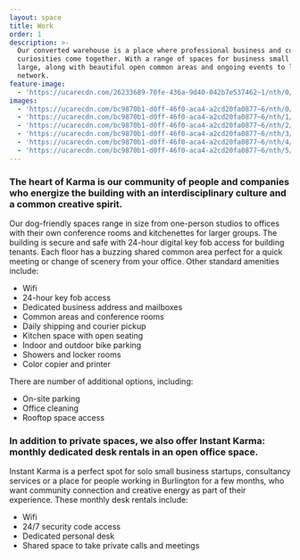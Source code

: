 ```yaml
---
layout: space
title: Work
order: 1
description: >-
  Our converted warehouse is a place where professional business and cultural
  curiosities come together. With a range of spaces for business small and
  large, along with beautiful open common areas and ongoing events to learn and
  network.
feature-image:
  - 'https://ucarecdn.com/26233689-70fe-436a-9d40-042b7e537462~1/nth/0/'
images:
  - 'https://ucarecdn.com/bc9870b1-d0ff-46f0-aca4-a2cd20fa0877~6/nth/0/'
  - 'https://ucarecdn.com/bc9870b1-d0ff-46f0-aca4-a2cd20fa0877~6/nth/1/'
  - 'https://ucarecdn.com/bc9870b1-d0ff-46f0-aca4-a2cd20fa0877~6/nth/2/'
  - 'https://ucarecdn.com/bc9870b1-d0ff-46f0-aca4-a2cd20fa0877~6/nth/3/'
  - 'https://ucarecdn.com/bc9870b1-d0ff-46f0-aca4-a2cd20fa0877~6/nth/4/'
  - 'https://ucarecdn.com/bc9870b1-d0ff-46f0-aca4-a2cd20fa0877~6/nth/5/'
---
```

### The heart of Karma is our community of people and companies who energize the building with an interdisciplinary culture and a common creative spirit.

Our dog-friendly spaces range in size from one-person studios to offices with their own conference rooms and kitchenettes for larger groups. The building is secure and safe with 24-hour digital key fob access for building tenants. Each floor has a buzzing shared common area perfect for a quick meeting or change of scenery from your office. Other standard amenities include:

* Wifi
* 24-hour key fob access
* Dedicated business address and mailboxes
* Common areas and conference rooms
* Daily shipping and courier pickup
* Kitchen space with open seating
* Indoor and outdoor bike parking
* Showers and locker rooms
* Color copier and printer

There are number of additional options, including:

* On-site parking 
* Office cleaning
* Rooftop space access



### In addition to private spaces, we also offer Instant Karma: monthly dedicated desk rentals in an open office space.

Instant Karma is a perfect spot for solo small business startups, consultancy services or a place for people working in Burlington for a few months, who want community connection and creative energy as part of their experience. These monthly desk rentals include:

* Wifi
* 24/7 security code access
* Dedicated personal desk
* Shared space to take private calls and meetings
